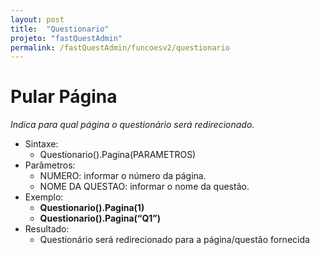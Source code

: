 ```yaml
---
layout: post
title:  "Questionario"
projeto: "fastQuestAdmin"
permalink: /fastQuestAdmin/funcoesv2/questionario
---
```

# Pular Página
*Indica para qual página o questionário será redirecionado.*
- Sintaxe:
    - Questionario().Pagina(PARAMETROS)
- Parâmetros:
    - NUMERO: informar o número da página.
    - NOME DA QUESTAO: informar o nome da questão.
- Exemplo:
    - **Questionario().Pagina(1)**
    - **Questionario().Pagina(“Q1”)**
- Resultado:
    - Questionário será redirecionado para a página/questão fornecida  
